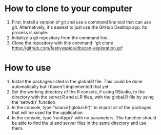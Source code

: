 # How to clone to your computer
1) First, install a version of git and use a command line tool that can use git. Alternatively, it's easiest to just use the GitHub Desktop app. Its process is simple. 
2) Initialize a git repository from the command line. 
3) Clone the repository with this command: 
'git clone https://github.com/festivespice/dbscan-exploration.git' 


# How to use
1) Install the packages listed in the global.R file. This could be done automatically but I haven't implemented that yet. 
2) Set the working directory of the R console, if using RStudio, to the directory with the server.R and ui.R files, with the global.R file by using the 'setwd()' function.
3) In the console, type "source('global.R')" to import all of the packages that will be used for the application.
4) In the console, type 'runApp()' with no parameters. The function should be able to find the ui and server files in the same directory and use them. 

